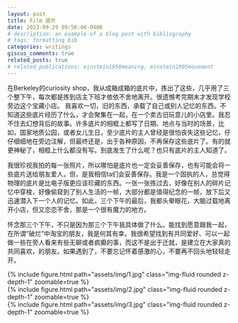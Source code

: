 ```yaml
---
layout: post
title: Film 底片
date: 2023-09-29 09:56:00-0400
# description: an example of a blog post with bibliography
# tags: formatting bib
categories: writings
giscus_comments: true
related_posts: true
# related_publications: einstein1950meaning, einstein1905movement
---
```

<!-- 
This post shows how to add bibliography to simple blog posts. If you would like something more academic, check the. -->

在Berkeley的curiosity shop，我从成箱成箱的底片中，拣出了这些，几乎用了三个整下午，每次都是拣到店主下班才依依不舍地离开。很遗憾考完期末才发现学校旁边这个宝藏小店。
我喜欢一切，旧的东西，承载了自己或别人记忆的东西。不知道这些底片经历了什么，才会聚集在一起，在一个卖古旧玩意儿的小店里。我忍不住去幻想背后的故事。许多底片的相框上都写了日期、地点与当时的场景，比如，国家地质公园，或者女儿生日，至少底片的主人曾经是很怕丧失这些记忆，仔仔细细地在旁边注解，但最终还是，出于各种原因，不再保存这些底片了。有的就更神秘了，相框上什么都没有写。到底发生了什么呢？也只有底片的主人知道了。  

我很珍视我拍的每一张照片，所以哪怕是底片也一定会妥善保存，也有可能会将一些底片送给朋友爱人，但，是我相信ta们会妥善保存。我是一个固执的人，总觉得物理的底片是比电子版更应该珍藏的东西。一张一张拣过去，好像在别人的碎片记忆中穿梭，好像偷窥到了别人生活的一帧，大部分都是值得纪念的一帧，放下后又迅速潜入下一个人的记忆。如此，三个下午的最后，我都头晕眼花，大脑过载地离开小店，但又恋恋不舍，那是一个很有魔力的地方。

怀念那三个下午，不只是因为那三个下午我具体做了什么。能找到愿意跟我一起，在所谓“破烂”中淘宝的朋友，我是何其有幸。我很希望找到有共同爱好、可以一起做一些在旁人看来有些无聊或者疯癫的事，而这不是出于迁就，是建立在大家真的共同喜欢，的朋友。如果遇到了，不要忘记怀着感激的心，不要再不回头地轻轻走开。

<div class="row mt-3">
    <div class="col-sm mt-3 mt-md-0">
        {% include figure.html path="assets/img/1.jpg" class="img-fluid rounded z-depth-1" zoomable=true %}
    </div>
    <div class="col-sm mt-3 mt-md-0">
        {% include figure.html path="assets/img/2.jpg" class="img-fluid rounded z-depth-1" zoomable=true %}
    </div>
    <div class="col-sm mt-3 mt-md-0">
        {% include figure.html path="assets/img/3.jpg" class="img-fluid rounded z-depth-1" zoomable=true %}
    </div>
</div>

<script src="https://giscus.app/client.js"
        data-repo="melodyincopenhagen/melodyincopenhagen.github.io"
        data-repo-id="R_kgDOKsfYeA"
        data-category="Announcements"
        data-category-id="DIC_kwDOKsfYeM4Ca6Vw"
        data-mapping="pathname"
        data-strict="0"
        data-reactions-enabled="1"
        data-emit-metadata="0"
        data-input-position="bottom"
        data-theme="preferred_color_scheme"
        data-lang="zh-CN"
        crossorigin="anonymous"
        async>
</script>
